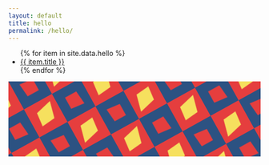 ```yaml
---
layout: default
title: hello
permalink: /hello/
---
```

<ul>
{% for item in site.data.hello %}
<a href="{{ item.href }}">
<li>
{{ item.title }}
</li>
</a>
{% endfor %}
</ul>

<svg height="100%" width="100%">
  <defs>
    <pattern id="doodad" width="128" height="128" viewBox="0 0 40 40" patternUnits="userSpaceOnUse" patternTransform="rotate(331)">
      <rect width="100%" height="100%" fill="rgba(229, 62, 62,1)"/>
      <path d="M0 0L20 0L20 20L0 20L0 0zM5.1 5.1L6 14L14 14L14 6zM20 20L40 20L40 40L20 40L20 20zM26 26L26 34L34.9 34.9L34 26z" fill="rgba(44, 82, 130,1)"/>
      <path d="M26 6L34.9 5.1L34 14L23.3 16.7zM6 26L16.7 23.3L14 34L5.1 34.9z" fill="rgba(246, 224, 94,1)"/>
    </pattern>
  </defs>
  <rect fill="url(#doodad)" height="200%" width="200%"/>
</svg>

